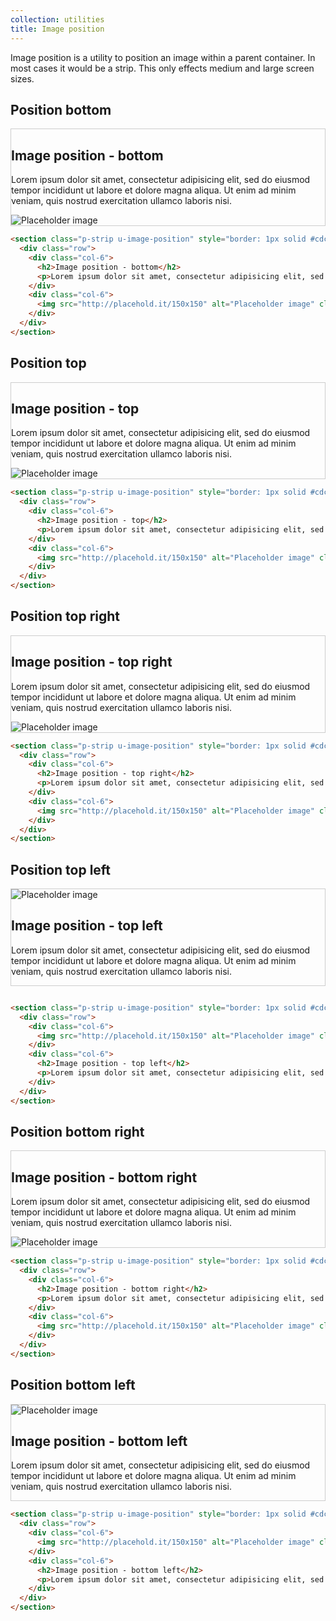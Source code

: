 ```yaml
---
collection: utilities
title: Image position
---
```


Image position is a utility to position an image within a parent container. In
most cases it would be a strip. This only effects medium and large screen sizes.

## Position bottom

<section class="p-strip u-image-position" style="border: 1px solid #cdcdcd;">
  <div class="row">
    <div class="col-6">
      <h2>Image position - bottom</h2>
      <p>Lorem ipsum dolor sit amet, consectetur adipisicing elit, sed do eiusmod tempor incididunt ut labore et dolore magna aliqua. Ut enim ad minim veniam, quis nostrud exercitation ullamco laboris nisi.</p>
    </div>
    <div class="col-6">
      <img src="http://placehold.it/150x150" alt="Placeholder image" class="u-image-position--bottom" />
    </div>
  </div>
</section>

```html
<section class="p-strip u-image-position" style="border: 1px solid #cdcdcd;">
  <div class="row">
    <div class="col-6">
      <h2>Image position - bottom</h2>
      <p>Lorem ipsum dolor sit amet, consectetur adipisicing elit, sed do eiusmod tempor incididunt ut labore et dolore magna aliqua. Ut enim ad minim veniam, quis nostrud exercitation ullamco laboris nisi.</p>
    </div>
    <div class="col-6">
      <img src="http://placehold.it/150x150" alt="Placeholder image" class="u-image-position--bottom" />
    </div>
  </div>
</section>
```

## Position top

<section class="p-strip u-image-position" style="border: 1px solid #cdcdcd;">
  <div class="row">
    <div class="col-6">
      <h2>Image position - top</h2>
      <p>Lorem ipsum dolor sit amet, consectetur adipisicing elit, sed do eiusmod tempor incididunt ut labore et dolore magna aliqua. Ut enim ad minim veniam, quis nostrud exercitation ullamco laboris nisi.</p>
    </div>
    <div class="col-6">
      <img src="http://placehold.it/150x150" alt="Placeholder image" class="u-image-position--top" />
    </div>
  </div>
</section>

```html
<section class="p-strip u-image-position" style="border: 1px solid #cdcdcd;">
  <div class="row">
    <div class="col-6">
      <h2>Image position - top</h2>
      <p>Lorem ipsum dolor sit amet, consectetur adipisicing elit, sed do eiusmod tempor incididunt ut labore et dolore magna aliqua. Ut enim ad minim veniam, quis nostrud exercitation ullamco laboris nisi.</p>
    </div>
    <div class="col-6">
      <img src="http://placehold.it/150x150" alt="Placeholder image" class="u-image-position--top" />
    </div>
  </div>
</section>
```

## Position top right

<section class="p-strip u-image-position" style="border: 1px solid #cdcdcd;">
  <div class="row">
    <div class="col-6">
      <h2>Image position - top right</h2>
      <p>Lorem ipsum dolor sit amet, consectetur adipisicing elit, sed do eiusmod tempor incididunt ut labore et dolore magna aliqua. Ut enim ad minim veniam, quis nostrud exercitation ullamco laboris nisi.</p>
    </div>
    <div class="col-6">
      <img src="http://placehold.it/150x150" alt="Placeholder image" class="u-image-position--top u-image-position--right" />
    </div>
  </div>
</section>

```html
<section class="p-strip u-image-position" style="border: 1px solid #cdcdcd;">
  <div class="row">
    <div class="col-6">
      <h2>Image position - top right</h2>
      <p>Lorem ipsum dolor sit amet, consectetur adipisicing elit, sed do eiusmod tempor incididunt ut labore et dolore magna aliqua. Ut enim ad minim veniam, quis nostrud exercitation ullamco laboris nisi.</p>
    </div>
    <div class="col-6">
      <img src="http://placehold.it/150x150" alt="Placeholder image" class="u-image-position--top u-image-position--right" />
    </div>
  </div>
</section>
```

## Position top left

<section class="p-strip u-image-position" style="border: 1px solid #cdcdcd;">
  <div class="row">
    <div class="col-6">
      <img src="http://placehold.it/150x150" alt="Placeholder image" class="u-image-position--top u-image-position--left" />
    </div>
    <div class="col-6">
      <h2>Image position - top left</h2>
      <p>Lorem ipsum dolor sit amet, consectetur adipisicing elit, sed do eiusmod tempor incididunt ut labore et dolore magna aliqua. Ut enim ad minim veniam, quis nostrud exercitation ullamco laboris nisi.</p>
    </div>
  </div>
</section>

```html

<section class="p-strip u-image-position" style="border: 1px solid #cdcdcd;">
  <div class="row">
    <div class="col-6">
      <img src="http://placehold.it/150x150" alt="Placeholder image" class="u-image-position--top u-image-position--left" />
    </div>
    <div class="col-6">
      <h2>Image position - top left</h2>
      <p>Lorem ipsum dolor sit amet, consectetur adipisicing elit, sed do eiusmod tempor incididunt ut labore et dolore magna aliqua. Ut enim ad minim veniam, quis nostrud exercitation ullamco laboris nisi.</p>
    </div>
  </div>
</section>
```

## Position bottom right

<section class="p-strip u-image-position" style="border: 1px solid #cdcdcd;">
  <div class="row">
    <div class="col-6">
      <h2>Image position - bottom right</h2>
      <p>Lorem ipsum dolor sit amet, consectetur adipisicing elit, sed do eiusmod tempor incididunt ut labore et dolore magna aliqua. Ut enim ad minim veniam, quis nostrud exercitation ullamco laboris nisi.</p>
    </div>
    <div class="col-6">
      <img src="http://placehold.it/150x150" alt="Placeholder image" class="u-image-position--bottom u-image-position--right" />
    </div>
  </div>
</section>

```html
<section class="p-strip u-image-position" style="border: 1px solid #cdcdcd;">
  <div class="row">
    <div class="col-6">
      <h2>Image position - bottom right</h2>
      <p>Lorem ipsum dolor sit amet, consectetur adipisicing elit, sed do eiusmod tempor incididunt ut labore et dolore magna aliqua. Ut enim ad minim veniam, quis nostrud exercitation ullamco laboris nisi.</p>
    </div>
    <div class="col-6">
      <img src="http://placehold.it/150x150" alt="Placeholder image" class="u-image-position--bottom u-image-position--right" />
    </div>
  </div>
</section>
```

## Position bottom left

<section class="p-strip u-image-position" style="border: 1px solid #cdcdcd;">
  <div class="row">
    <div class="col-6">
      <img src="http://placehold.it/150x150" alt="Placeholder image" class="u-image-position--bottom u-image-position--left" />
    </div>
    <div class="col-6">
      <h2>Image position - bottom left</h2>
      <p>Lorem ipsum dolor sit amet, consectetur adipisicing elit, sed do eiusmod tempor incididunt ut labore et dolore magna aliqua. Ut enim ad minim veniam, quis nostrud exercitation ullamco laboris nisi.</p>
    </div>
  </div>
</section>

```html
<section class="p-strip u-image-position" style="border: 1px solid #cdcdcd;">
  <div class="row">
    <div class="col-6">
      <img src="http://placehold.it/150x150" alt="Placeholder image" class="u-image-position--bottom u-image-position--left" />
    </div>
    <div class="col-6">
      <h2>Image position - bottom left</h2>
      <p>Lorem ipsum dolor sit amet, consectetur adipisicing elit, sed do eiusmod tempor incididunt ut labore et dolore magna aliqua. Ut enim ad minim veniam, quis nostrud exercitation ullamco laboris nisi.</p>
    </div>
  </div>
</section>
```
